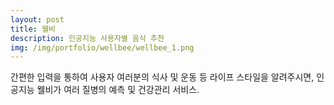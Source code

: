 ```yaml
---
layout: post
title: 웰비
description: 인공지능 사용자별 음식 추천
img: /img/portfolio/wellbee/wellbee_1.png
---
```


간편한 입력을 통하여 사용자 여러분의 식사 및 운동 등 라이프 스타일을 알려주시면, 인공지능 웰비가 여러 질병의 예측 및 건강관리 서비스.


<div class="img_row">
	<img class="col one" src="{{ site.baseurl }}/img/portfolio/wellbee/wellbee_1.png" alt="" title="example image"/>
	<img class="col one" src="{{ site.baseurl }}/img/portfolio/wellbee/wellbee_2.png" alt="" title="example image"/>
	<img class="col one" src="{{ site.baseurl }}/img/portfolio/wellbee/wellbee_3.png" alt="" title="example image"/>
	<img class="col one" src="{{ site.baseurl }}/img/portfolio/wellbee/wellbee_4.png" alt="" title="example image"/>
	<img class="col one" src="{{ site.baseurl }}/img/portfolio/wellbee/wellbee_5.png" alt="" title="example image"/>
	<img class="col one" src="{{ site.baseurl }}/img/portfolio/wellbee/wellbee_6.png" alt="" title="example image"/>
	<img class="col one" src="{{ site.baseurl }}/img/portfolio/wellbee/wellbee_7.png" alt="" title="example image"/>
	<img class="col one" src="{{ site.baseurl }}/img/portfolio/wellbee/wellbee_8.png" alt="" title="example image"/>
</div>